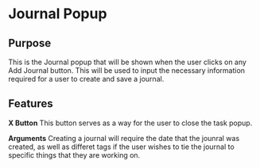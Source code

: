 # Journal Popup

## Purpose

This is the Journal popup that will be shown when the user clicks on any Add Journal button. This will be used to input the necessary information required for a user to create and save a journal.

## Features

**X Button**
This button serves as a way for the user to close the task popup.

**Arguments**
Creating a journal will require the date that the jounral was created, as well as differet tags if the user wishes to tie the journal to specific things that they are working on.
